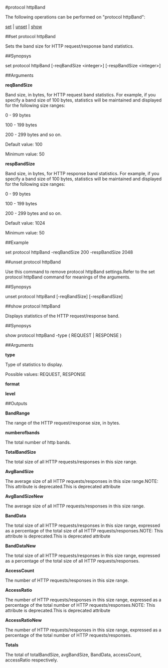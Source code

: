 #protocol httpBand

The following operations can be performed on "protocol httpBand":


[set](#set-protocol-httpband) | [unset](#unset-protocol-httpband) | [show](#show-protocol-httpband)

##set protocol httpBand

Sets the band size for HTTP request/response band statistics.


##Synopsys

set protocol httpBand [-reqBandSize &lt;integer>] [-respBandSize &lt;integer>]


##Arguments

<b>reqBandSize</b>
Band size, in bytes, for HTTP request band statistics. For example, if you specify a band size of 100 bytes, statistics will be maintained and displayed for the following size ranges:
0 - 99 bytes
100 - 199 bytes
200 - 299 bytes and so on.
Default value: 100
Minimum value: 50

<b>respBandSize</b>
Band size, in bytes, for HTTP response band statistics. For example, if you specify a band size of 100 bytes, statistics will be maintained and displayed for the following size ranges:
0 - 99 bytes
100 - 199 bytes
200 - 299 bytes and so on.
Default value: 1024
Minimum value: 50



##Example

set protocol httpBand -reqBandSize 200 -respBandSize 2048

##unset protocol httpBand

Use this command to remove protocol httpBand settings.Refer to the set protocol httpBand command for meanings of the arguments.


##Synopsys

unset protocol httpBand [-reqBandSize] [-respBandSize]


##show protocol httpBand

Displays statistics of the HTTP request/response band.


##Synopsys

show protocol httpBand -type ( REQUEST | RESPONSE )


##Arguments

<b>type</b>
Type of statistics to display.
Possible values: REQUEST, RESPONSE

<b>format</b>

<b>level</b>



##Outputs

<b>BandRange</b>
The range of the HTTP request/response size, in bytes.

<b>numberofbands</b>
The total number of http bands.

<b>TotalBandSize</b>
The total size of all HTTP requests/responses in this size range.

<b>AvgBandSize</b>
The average size of all HTTP requests/responses in this size range.NOTE: This attribute is deprecated.This is deprecated attribute

<b>AvgBandSizeNew</b>
The average size of all HTTP requests/responses in this size range.

<b>BandData</b>
The total size of all HTTP requests/responses in this size range, expressed as a percentage of the total size of all HTTP requests/responses.NOTE: This attribute is deprecated.This is deprecated attribute

<b>BandDataNew</b>
The total size of all HTTP requests/responses in this size range, expressed as a percentage of the total size of all HTTP requests/responses.

<b>AccessCount</b>
The number of HTTP requests/responses in this size range.

<b>AccessRatio</b>
The number of HTTP requests/responses in this size range, expressed as a percentage of the total number of HTTP requests/responses.NOTE: This attribute is deprecated.This is deprecated attribute

<b>AccessRatioNew</b>
The number of HTTP requests/responses in this size range, expressed as a percentage of the total number of HTTP requests/responses.

<b>Totals</b>
The total of totalBandSize, avgBandSize, BandData, accessCount, accessRatio respectively.



